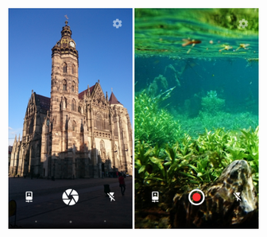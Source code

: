 
<img alt="App image" src="screenshots/app.jpg" width="250">
<img alt="App image" src="screenshots/app_2.jpg" width="250">